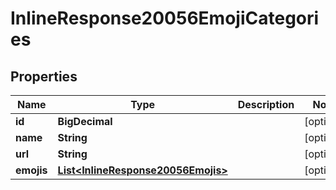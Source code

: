

# InlineResponse20056EmojiCategories


## Properties

Name | Type | Description | Notes
------------ | ------------- | ------------- | -------------
**id** | **BigDecimal** |  |  [optional]
**name** | **String** |  |  [optional]
**url** | **String** |  |  [optional]
**emojis** | [**List&lt;InlineResponse20056Emojis&gt;**](InlineResponse20056Emojis.md) |  |  [optional]



